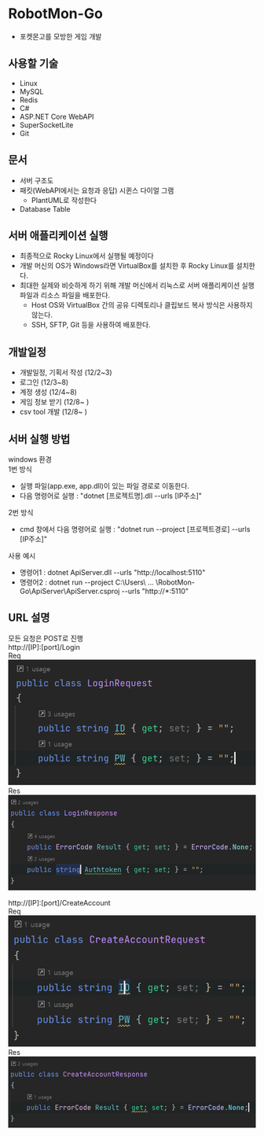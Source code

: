 # RobotMon-Go
- 포켓몬고를 모방한 게임 개발
 
## 사용할 기술
- Linux
- MySQL
- Redis  
- C#
- ASP.NET Core WebAPI
- SuperSocketLite
- Git
  
  
  
## 문서
- 서버 구조도
- 패킷(WebAPI에서는 요청과 응답) 시퀸스 다이얼 그램
    - PlantUML로 작성한다
- Database Table



## 서버 애플리케이션 실행
- 최종적으로 Rocky Linux에서 실행될 예정이다  
- 개발 머신의 OS가 Windows라면 VirtualBox를 설치한 후 Rocky Linux를 설치한다.
- 최대한 실제와 비슷하게 하기 위해 개발 머신에서 리눅스로 서버 애플리케이션 실행 파일과 리소스 파일을 배포한다.
    - Host OS와 VirtualBox 간의 공유 디렉토리나 클립보드 복사 방식은 사용하지 않는다.
	- SSH, SFTP, Git 등을 사용하여 배포한다.



## 개발일정
- 개발일정, 기획서 작성 (12/2~3)  
- 로그인 (12/3~8)  
- 계정 생성 (12/4~8)  
- 게임 정보 받기 (12/8~ )  
- csv tool 개발 (12/8~ )  


## 서버 실행 방법
windows 환경  
1번 방식  
- 실행 파일(app.exe, app.dll)이 있는 파일 경로로 이동한다.
- 다음 명령어로 실행 : "dotnet [프로젝트명].dll --urls [IP주소]"

2번 방식  
- cmd 창에서 다음 명령어로 실행 : "dotnet run --project [프로젝트경로] --urls [IP주소]" 

사용 예시
- 명령어1 : dotnet ApiServer.dll --urls "http://localhost:5110"
- 명령어2 : dotnet run --project C:\Users\ ... \RobotMon-Go\ApiServer\ApiServer.csproj --urls "http://*:5110"

## URL 설명
모든 요청은 POST로 진행  
http://[IP]:[port]/Login   
Req   
![](./Document/images/loginReq.PNG)   
Res   
![](./Document/images/loginRes.PNG)        

http://[IP]:[port]/CreateAccount   
Req   
![](./Document/images/CreateAccountReq.PNG)   
Res   
![](./Document/images/CreateAccountRes.PNG)       
